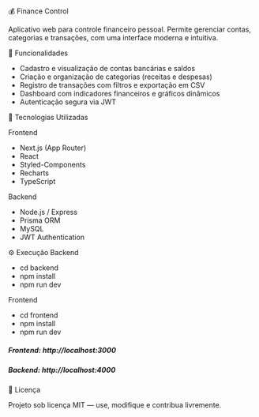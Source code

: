 💰 Finance Control

Aplicativo web para controle financeiro pessoal.
Permite gerenciar contas, categorias e transações, com uma interface moderna e intuitiva.

🚀 Funcionalidades

- Cadastro e visualização de contas bancárias e saldos
- Criação e organização de categorias (receitas e despesas)
- Registro de transações com filtros e exportação em CSV
- Dashboard com indicadores financeiros e gráficos dinâmicos
- Autenticação segura via JWT

🧰 Tecnologias Utilizadas

Frontend

- Next.js (App Router)
- React
- Styled-Components
- Recharts
- TypeScript

Backend

- Node.js / Express
- Prisma ORM
- MySQL
- JWT Authentication

⚙️ Execução
Backend
- cd backend
- npm install
- npm run dev

Frontend
- cd frontend
- npm install
- npm run dev

##### Frontend: http://localhost:3000
##### Backend: http://localhost:4000

📄 Licença

Projeto sob licença MIT — use, modifique e contribua livremente.
